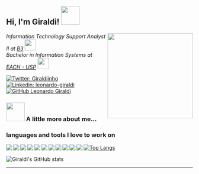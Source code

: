 <h2> Hi, I'm Giraldi! <img src="https://media.giphy.com/media/mGcNjsfWAjY5AEZNw6/giphy.gif" width="50"></h2>
<img align='right' src="https://media.giphy.com/media/fkZukR450RQ1qnGaq9/giphy.gif" width="230">
<p>
  <em>Information Technology Support Analyst II at 
    <a href="http://www.b3.com.br/pt_br/">B3</a>
    <img src="https://investidorsardinha.r7.com/wp-content/uploads/2020/04/b3.png" width="30">
    </br>
    Bachelor in Information Systems at 
    <a href="http://www.each.usp.br/">EACH - USP</a>
    <img src="https://upload.wikimedia.org/wikipedia/commons/8/83/Logo_EACH-USP.svg" width="30"> 
  </em>
</p>

[![Twitter: Giraldiinho](https://img.shields.io/twitter/follow/Giraldiinho?style=social)](https://twitter.com/Giraldiinho)
[![Linkedin: leonardo-giraldi](https://img.shields.io/badge/-leonardogiraldi-blue?style=flat-square&logo=Linkedin&logoColor=white&link=https://www.linkedin.com/in/leonardo-giraldi/)](https://www.linkedin.com/in/leonardo-giraldi/)
[![GitHub Leonardo Giraldi](https://img.shields.io/github/followers/leogiraldimg?label=follow&style=social)](https://github.com/leogiraldimg)

### <img src="https://media.giphy.com/media/VgCDAzcKvsR6OM0uWg/giphy.gif" width="50"> A little more about me...

### languages and tools I love to work on

<p>
  <img src="https://img.icons8.com/color/25/000000/javascript.png" align="left" />
  <img src="https://img.icons8.com/color/25/000000/react-native.png" align="left" />
  <img src="https://img.icons8.com/color/25/000000/nodejs.png" align="left" />
  <img src="https://img.icons8.com/color/25/000000/python.png" align="left" />
  <img src="https://img.icons8.com/color/25/000000/vue-js.png" align="left" />
  <img src="https://img.icons8.com/color/25/000000/ansible.png" align="left" />
  <img src="https://img.icons8.com/color/25/000000/sass-avatar.png" align="left" />
  <img src="https://img.icons8.com/color/25/000000/ubuntu--v1.png" align="left" />
  <img src="https://img.icons8.com/color/25/000000/docker.png" align="left" />
  <img src="https://img.icons8.com/color/25/000000/mongodb.png" align="left" />
  <img src="https://img.icons8.com/color/25/000000/visual-studio-code-2019.png" align="left" />
</p>
  
[![Top Langs](https://github-readme-stats.vercel.app/api/top-langs/?username=leogiraldimg&layout=compact&theme=tokyonight)](https://github.com/leogiraldimg)

![Giraldi's GitHub stats](https://github-readme-stats.vercel.app/api?username=leogiraldimg&show_icons=true&theme=tokyonight)

---
